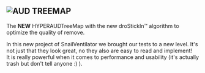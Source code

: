 ![AUD TREEMAP](https://media.discordapp.net/attachments/695001096791261294/710611081428467762/unknown.png?width=687&height=67)
---
The **NEW** HYPERAUDTreeMap with the new droStickln™ algorithm to optimize the quality of remove.

In this new project of SnailVentilator we brought our tests to a new level. It's not just that they look great, no they also are easy to read and implement!  
It is really powerful when it comes to performance and usability (it's actually trash but don't tell anyone :) ).